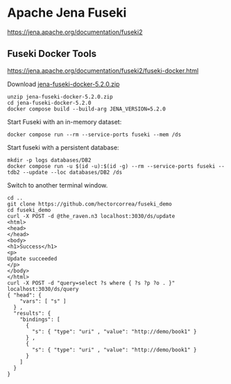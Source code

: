 # Apache Jena Fuseki

https://jena.apache.org/documentation/fuseki2


## Fuseki Docker Tools

https://jena.apache.org/documentation/fuseki2/fuseki-docker.html

Download [jena-fuseki-docker-5.2.0.zip](https://repo1.maven.org/maven2/org/apache/jena/jena-fuseki-docker/5.2.0/jena-fuseki-docker-5.2.0.zip)

```
unzip jena-fuseki-docker-5.2.0.zip
cd jena-fuseki-docker-5.2.0
docker compose build --build-arg JENA_VERSION=5.2.0
```

Start Fuseki with an in-memory dataset:

```
docker compose run --rm --service-ports fuseki --mem /ds
```

Start fuseki with a persistent database:

```
mkdir -p logs databases/DB2
docker compose run -u $(id -u):$(id -g) --rm --service-ports fuseki --tdb2 --update --loc databases/DB2 /ds
```

Switch to another terminal window.

```
cd ..
git clone https://github.com/hectorcorrea/fuseki_demo
cd fuseki_demo
curl -X POST -d @the_raven.n3 localhost:3030/ds/update
<html>
<head>
</head>
<body>
<h1>Success</h1>
<p>
Update succeeded
</p>
</body>
</html>
curl -X POST -d "query=select ?s where { ?s ?p ?o . }" localhost:3030/ds/query
{ "head": {
    "vars": [ "s" ]
  } ,
  "results": {
    "bindings": [
      { 
        "s": { "type": "uri" , "value": "http://demo/book1" }
      } ,
      { 
        "s": { "type": "uri" , "value": "http://demo/book1" }
      }
    ]
  }
}
```
